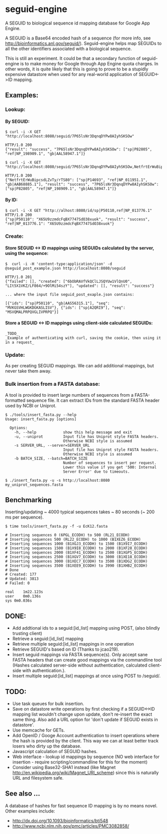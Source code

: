 # seguid-engine

A SEGUID to biological sequence id mapping database for Google App Engine.

A SEGUID is a Base64 encoded hash of a sequence (for more info, see http://bioinformatics.anl.gov/seguid/). Seguid-engine helps map SEGUIDs to all the
other identifiers associated with a biological sequence.

This is still an experiment. It could be that a secondary function of 
seguid-engine is to make money for Google through App Engine quota charges. 
In other words, it is quite likely that this is going to prove to be a 
stupidly expensive datastore when used for any real-world application of 
SEGUID<->ID mapping.

## Examples:

### Lookup:

#### By SEGUID:
    $ curl -i -X GET "http://localhost:8080/seguid/7P65lsNr3DqnqDYPw8AIyhSKSOw"

    HTTP/1.0 200 
    {"result": "success", "7P65lsNr3DqnqDYPw8AIyhSKSOw": ["sp|P82805", "ref|NP_198909.1", "gb|AAL58947.1"]}

    $ curl -i -X GET "http://localhost:8080/seguid/7P65lsNr3DqnqDYPw8AIyhSKSOw,NetfrtErWuBipcsdLZvTy/rTS80"

    HTTP/1.0 200 
    {"NetfrtErWuBipcsdLZvTy/rTS80": ["sp|P14693", "ref|NP_011951.1", "gb|AAB68885.1"], "result": "success", "7P65lsNr3DqnqDYPw8AIyhSKSOw": ["sp|P82805", "ref|NP_198909.1", "gb|AAL58947.1"]}

#### By ID:
    $ curl -i -X GET "http://alhost:8080/id/sp|P50110,ref|NP_013776.1"
    HTTP/1.0 200
    {"sp|P50110": "X65U9zzmdcFqBX7747SdO38xuok", "result": "success", "ref|NP_013776.1": "X65U9zzmdcFqBX7747SdO38xuok"}
    
### Create:

#### Store SEGUID <-> ID mappings using SEGUIDs calculated by the server, using the sequence:

    $  curl -i -H 'content-type:application/json' -d @seguid_post_example.json http://localhost:8080/seguid
        
    HTTP/1.0 201
    {"failed": [], "created": ["6bObRAVfVkQClLJSQYUw1VlQnU0", "LIt5X1VKZ/LF864/+9OlMi54szY"], "updated": [], "result": "success"}
    
    ... where the input file seguid_post_exaple.json contains:
    
    [{"ids": ["sp|P50110", "gb|AAS56315.1"], "seq": "MVKGSVHLWGKDGKASLISV"}, {"ids": ["sp|A2QRI9"], "seq": "MSVQMALPRPQVGLIVPRPQ"}]

#### Store a SEGUID <-> ID mappings using client-side calculated SEGUIDs:
    _TODO_
    _Example of authenticating with curl, saving the cookie, then using it in a request_

### Update:

As per creating SEGUID mappings. We can add additional mappings, 
but never take them away.

### Bulk insertion from a FASTA database:

A tool is provided to insert large numbers of sequences from a FASTA-formatted
sequence file. It can extract IDs from the standard FASTA header used by NCBI
or Uniprot.
    
    $ ./tools/insert_fasta.py --help
    Usage: insert_fasta.py [options]

      Options:
        -h, --help            show this help message and exit
        -u, --uniprot         Input file has Uniprot style FASTA headers.
                              Otherwise NCBI style is assumed
        -s SERVER_URL, --server=SERVER_URL
                              Input file has Uniprot style FASTA headers.
                              Otherwise NCBI style is assumed
        -b BATCH_SIZE, --batch=BATCH_SIZE
                              Number of sequences to insert per request.
                              Lower this value if you get '500: Internal
                              Server Error' due to timeouts.
                  
    $ ./insert_fasta.py -u -s http://localhost:8080 my_uniprot_sequences.fasta


## Benchmarking

Inserting/updating ~ 4000 typical sequences takes ~ 80 seconds 
(~ 200 ms per sequence).

    $ time tools/insert_fasta.py -f -u EcK12.fasta 
    
    # Inserting sequences 0 (6PGL_ECODH) to 500 (RL21_ECODH) 
    # Inserting sequences 500 (RL22_ECODH) to 1000 (B1XEZ6_ECODH) 
    # Inserting sequences 1000 (B1XGJ3_ECODH) to 1500 (B1X9I7_ECODH) 
    # Inserting sequences 1500 (B1X9I8_ECODH) to 2000 (B1XF28_ECODH) 
    # Inserting sequences 2000 (B1XF41_ECODH) to 2500 (B1XGP5_ECODH) 
    # Inserting sequences 2500 (B1XGV7_ECODH) to 3000 (B1XE18_ECODH) 
    # Inserting sequences 3000 (B1XEC7_ECODH) to 3500 (B1XDG2_ECODH) 
    # Inserting sequences 3500 (B1XEE9_ECODH) to 3990 (B1XHB2_ECODH) 
    # Done
    # Created: 177
    # Updated: 3813
    # Failed: 0

    real	1m22.123s
    user	0m0.136s
    sys	0m0.036s

## DONE:
* Add addtional ids to a seguid:[id_list] mapping using POST, 
  (also blindly trusting client)
* Retrieve a seguid:[id_list] mapping
* Retrieve multiple seguid:[id_list] mappings in one operation
* Retrieve SEGUID's based on ID (Thanks to jcao219).
* Insert seguid mappings via FASTA sequence(s). Only accept sane FASTA headers
  that can create good mappings via the commandline tool 
  (Hashes calculated server-side without authentication, calculated 
   client-side with authentication.).
* Insert multiple seguid:[id_list] mappings at once using POST to /seguid/.
   
## TODO:

* Use task queues for bulk insertion.
* Save on datastore write operations by first checking if
  a SEGUID<->ID mapping list wouldn't change upon update, don't
  re-insert the exact same thing. Also add a URL option for 
  'don't update if SEGUID exists in datastore'.
* Use memcache for GETs.
* Add OpenID / Googe Account authentication to insert operations where 
  the hash is provided by the client. This way we can at least better track
  losers who dirty up the database.
* Javascript calculation of SEGUID hashes.
* Web interface - lookup id mappings by sequence (NO web interface for
  insertion - require scripting/commandline for this for the moment)
* Consider using Base32-SHA1 instead (like Magnet 
  http://en.wikipedia.org/wiki/Magnet_URI_scheme) since this is naturally URL
  and filesystem safe.

## See also ...
A database of hashes for fast sequence ID mapping is by no means novel. 
Other examples include:

* http://dx.doi.org/10.1093/bioinformatics/bti548
* http://www.ncbi.nlm.nih.gov/pmc/articles/PMC3082858/

